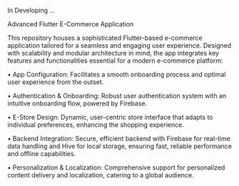 In Developing ... 


Advanced Flutter E-Commerce Application

This repository houses a sophisticated Flutter-based e-commerce application tailored for a seamless and engaging user experience. Designed with scalability and modular architecture in mind, the app integrates key features and functionalities essential for a modern e-commerce platform:

• App Configuration: Facilitates a smooth onboarding process and optimal user experience from the outset.

• Authentication & Onboarding: Robust user authentication system with an intuitive onboarding flow, powered by Firebase.

• E-Store Design: Dynamic, user-centric store interface that adapts to individual preferences, enhancing the shopping experience.

• Backend Integration: Secure, efficient backend with Firebase for real-time data handling and Hive for local storage, ensuring fast, reliable performance and offline capabilities.

• Personalization & Localization: Comprehensive support for personalized content delivery and localization, catering to a global audience.
